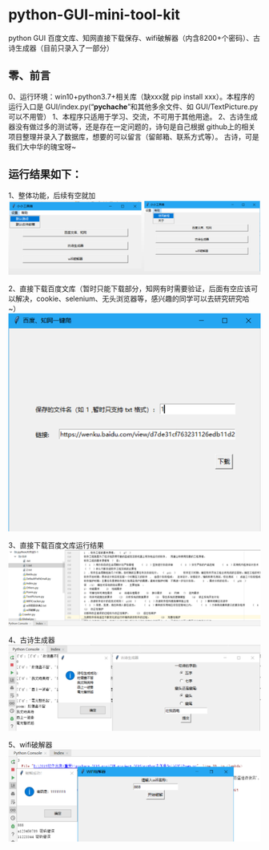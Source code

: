# python-GUI-mini-tool-kit
python GUI 百度文库、知网直接下载保存、wifi破解器（内含8200+个密码）、古诗生成器（目前只录入了一部分）</br>

## 零、前言
0、运行环境：win10+python3.7+相关库（缺xxx就 pip install xxx）。本程序的运行入口是 GUI/index.py(“__pychache__”和其他多余文件、如 GUI/TextPicture.py 可以不用管）
1、本程序只适用于学习、交流，不可用于其他用途。
2、古诗生成器没有做过多的测试等，还是存在一定问题的，诗句是自己根据 github上的相关项目整理并录入了数据库，想要的可以留言（留邮箱、联系方式等）。
古诗，可是我们大中华的瑰宝呀~</br>


## 运行结果如下：</br>
1、整体功能，后续有空就加</br>
![](https://github.com/CYBYOB/python-GUI-mini-tool-kit/blob/master/screenshoot/1.png)

2、直接下载百度文库（暂时只能下载部分，知网有时需要验证，后面有空应该可以解决，cookie、selenium、无头浏览器等，感兴趣的同学可以去研究研究哈~）</br>
![](https://github.com/CYBYOB/python-GUI-mini-tool-kit/blob/master/screenshoot/2.png)

3、直接下载百度文库运行结果</br>
![](https://github.com/CYBYOB/python-GUI-mini-tool-kit/blob/master/screenshoot/3.png)

4、古诗生成器</br>
![](https://github.com/CYBYOB/python-GUI-mini-tool-kit/blob/master/screenshoot/4.png)

5、wifi破解器</br>
![](https://github.com/CYBYOB/python-GUI-mini-tool-kit/blob/master/screenshoot/5.png)

